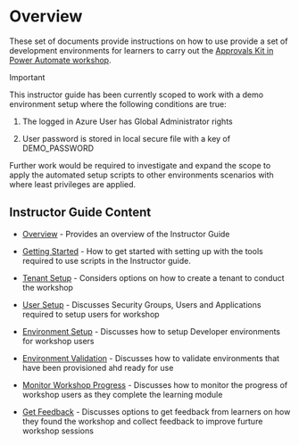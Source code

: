 # Overview

These set of documents provide instructions on how to use provide a set of development environments for learners to carry out the [Approvals Kit in Power Automate workshop](https://aka.ms/approvals-kit/learn).

> [!IMPORTANT]
> This instructor guide has been currently scoped to work with a demo environment setup where the following conditions are true:
>
> 1. The logged in Azure User has Global Administrator rights
>
> 2. User password is stored in local secure file with a key of DEMO_PASSWORD
>
> Further work would be required to investigate and expand the scope to apply the automated setup scripts to other environments scenarios with where least privileges are applied.

## Instructor Guide Content

- [Overview](./overview.md) - Provides an overview of the Instructor Guide

- [Getting Started](./getting-started.md) - How to get started with setting up with the tools required to use scripts in the Instructor guide.

- [Tenant Setup](./tenant-setup.md) - Considers options on how to create a tenant to conduct the workshop

- [User Setup](./user-setup.md) - Discusses Security Groups, Users and Applications required to setup users for workshop

- [Environment Setup](./environment-setup.md) - Discusses how to setup Developer environments for workshop users

- [Environment Validation](./environment-validation.md) - Discusses how to validate environments that have been provisioned ahd ready for use

- [Monitor Workshop Progress](./monitor-progress.md) - Discusses how to monitor the progress of workshop users as they complete the learning module

- [Get Feedback](./get-feedback.md) - Discusses options to get feedback from learners on how they found the workshop and collect feedback to improve furture workshop sessions
